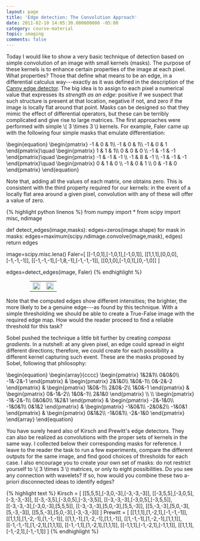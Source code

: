 ```yaml
---
layout: page
title: 'Edge detection: The Convolution Approach'
date: 2011-02-10 14:05:30.000000000 -05:00
category: course-material
topic: imaging
comments: false
---
```


Today I would like to show a very basic technique of detection based on simple convolution of an image with small kernels (masks). The purpose of these kernels is to enhance certain properties of the image at each pixel.  What properties?  Those that define what means to be an edge, in a differential calculus way---exactly as it was defined in the description of the <a href="http://blancosilva.github.io/course-material/2011/01/17/edge-detection.html">Canny edge detector</a>.  The big idea is to assign to each pixel a numerical value that expresses its *strength as an edge*: positive if we suspect that such structure is present at that location, negative if not, and zero if the image is locally flat around that point.  Masks can be designed so that they mimic the effect of differential operators, but these can be terribly complicated and give rise to large matrices.  The first approaches were performed with simple <span>\\( 3 \times 3 \\)</span> kernels.  For example, Faler came up with the following four simple masks that emulate differentiation:

<div>
	\begin{equation}
	\begin{pmatrix} -1 & 0 & 1\\ -1 & 0 & 1\\ -1 & 0 & 1 \end{pmatrix}\quad \begin{pmatrix} 1 & 1 & 1\\ 0 & 0 & 0 \\ -1 & -1 & -1 \end{pmatrix}\quad \begin{pmatrix} -1 & -1 & -1 \\ -1 & 8 & -1 \\ -1 & -1 & -1 \end{pmatrix}\quad \begin{pmatrix} 0 & 1 & 0 \\ -1 & 0 & 1 \\ 0 & -1 & 0 \end{pmatrix}
	\end{equation}
</div>

Note that, adding all the values of each matrix, one obtains zero.  This is consistent with the third property required for our kernels: in the event of a locally flat area around a given pixel, convolution with any of these will offer a value of zero.

{% highlight python linenos %}
from numpy import *
from scipy import misc, ndimage

def detect_edges(image,masks):
    edges=zeros(image.shape)
    for mask in masks:
        edges=maximum(scipy.ndimage.convolve(image,mask), edges)
    return edges

image=scipy.misc.lena()
Faler=[ [[-1,0,1],[-1,0,1],[-1,0,1]],
        [[1,1,1],[0,0,0],[-1,-1,-1]],
   	[[-1,-1,-1],[-1,8,-1],[-1,-1,-1]],
	[[0,1,0],[-1,0,1],[0,-1,0]] ]

edges=detect_edges(image, Faler)
{% endhighlight %}

<table style="width:75%;border:0;margin-left:auto;margin-right:auto;">
<tr>
<td style="border:0;width:50%;"><img src="http://farm6.static.flickr.com/5042/5366863591_3b00e8f053_o_d.png" width="100%" /></td>
<td style="border:0;width:50%;"><img src="http://farm6.static.flickr.com/5217/5435176967_4a94234d24_o_d.png" width="100%" /></td>
</tr>
</table>

Note that the computed edges show different intensities; the brighter, the more likely to be a genuine edge---as found by this technique.  With a simple thresholding we should be able to create a True-False image with the required edge map.  How would the reader proceed to find a reliable threshold for this task?

Sobel pushed the technique a little bit further by creating *compass gradients*.  In a nutshell: at any given pixel, an edge could spread in eight different directions; therefore, we could create for each possibility a different kernel capturing such event.  These are the masks proposed by Sobel, following that philosophy:

<div>
	\begin{equation}
	\begin{array}{cccc}
\begin{pmatrix} 1&2&1\\ 0&0&0\\ -1&-2&-1 \end{pmatrix} &
\begin{pmatrix} 2&1&0\\ 1&0&-1\\ 0&-2&-2 \end{pmatrix} &
\begin{pmatrix} 1&0&-1\\ 2&0&-2\\ 1&0&-1 \end{pmatrix} &
\begin{pmatrix} 0&-1&-2\\ 1&0&-1\\ 2&1&0 \end{pmatrix} \\ \\
\begin{pmatrix} -1&-2&-1\\ 0&0&0\\ 1&2&1 \end{pmatrix} &
\begin{pmatrix} -2&-1&0\\ -1&0&1\\ 0&1&2 \end{pmatrix} &
\begin{pmatrix} -1&0&1\\ -2&0&2\\ -1&0&1 \end{pmatrix} &
\begin{pmatrix} 0&1&2\\ -1&0&1\\ -2&-1&0 \end{pmatrix}
\end{array}
\end{equation}
</div>

You have surely heard also of Kirsch and Prewitt's edge detectors.  They can also be realized as convolutions with the proper sets of kernels in the same way.  I collected below their corresponding masks for reference.  I leave to the reader the task to run a few experiments, compare the different outputs for the same image, and find good choices of thresholds for each case.  I also encourage you to create your own set of masks: do not restrict yourself to <span>\\( 3 \times 3 \\)</span> matrices, or only to eight possibilities.  Do you see any connection with wavelets?  If so, how would you combine these two a-priori disconnected ideas to identify edges?


{% highlight text %}
Kirsch  = [ [[5,5,5],[-3,0,-3],[-3,-3,-3]],
            [[-3,5,5],[-3,0,5],[-3,-3,-3]],
            [[-3,-3,5],[-3,0,5],[-3,-3,5]],
	    [[-3,-3,-3],[-3,0,5],[-3,5,5]],
	    [[-3,-3,-3],[-3,0,-3],[5,5,5]],
	    [[-3,-3,-3],[5,0,-3],[5,5,-3]],
	    [[5,-3,-3],[5,0,-3],[5,-3,-3]],
	    [[5,5,-3],[5,0,-3],[-3,-3,-3]] ]
Prewitt = [ [[1,1,1],[1,-2,1],[-1,-1,-1]],
            [[1,1,1],[1,-2,-1],[1,-1,-1]],
	    [[1,1,-1],[1,-2,-1],[1,1,-1]],
	    [[1,-1,-1],[1,-2,-1],[1,1,1]],
	    [[-1,-1,-1],[1,-2,1],[1,1,1]],
	    [[-1,-1,1],[1,-2,1],[1,1,1]],
	    [[-1,1,1],[-1,-2,1],[-1,1,1]],
	    [[1,1,1],[-1,-2,1],[-1,-1,1]] ]
{% endhighlight %}
